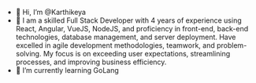 - 👋 Hi, I’m @Karthikeya
- 👀 I am a skilled Full Stack Developer with 4 years of experience using React, Angular, VueJS, NodeJS, and proficiency in front-end, back-end technologies, database management, and server deployment. Have excelled in agile development methodologies, teamwork, and problem-solving. My focus is on exceeding user expectations, streamlining processes, and improving business efficiency.
- 🌱 I’m currently learning GoLang
